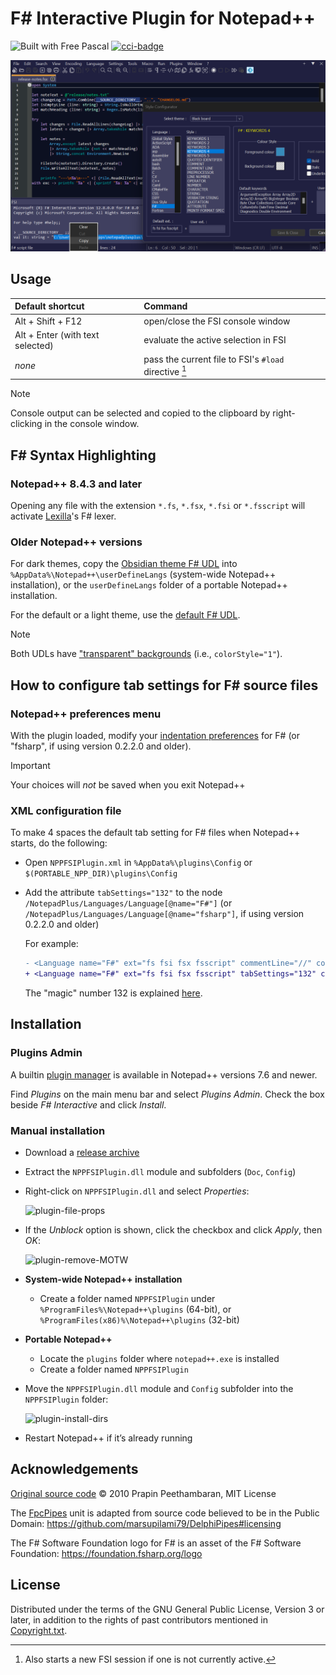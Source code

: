 # F# Interactive Plugin for Notepad++

![Built with Free Pascal][fpc] [![cci-badge][]][cci-status]

![NPPFSIPlugin-v0.2.2.0-x64](https://raw.githubusercontent.com/rdipardo/NPPFSIPlugin/media/rel/nppFSIPlugin-v0.2.2-x64.png)

## Usage

| Default shortcut                 | Command                                |
| :------------------------------- | :------------------------------------- |
| Alt + Shift + F12                | open/close the FSI console window      |
| Alt + Enter (with text selected) | evaluate the active selection in FSI   |
| *none*                           | pass the current file to FSI's `#load` directive [^1] |

[^1]: Also starts a new FSI session if one is not currently active.

> [!Note]
> Console output can be selected and copied to the clipboard by right-clicking in the console window.



## F# Syntax Highlighting
### Notepad++ 8.4.3 and later

Opening any file with the extension `*.fs`, `*.fsx`, `*.fsi` or `*.fsscript` will activate [Lexilla]'s F# lexer.

### Older Notepad++ versions

For dark themes, copy the [Obsidian theme F# UDL] into `%AppData%\Notepad++\userDefineLangs` (system-wide Notepad++ installation),
or the `userDefineLangs` folder of a portable Notepad++ installation.

For the default or a light theme, use the [default F# UDL].

> [!Note]
> Both UDLs have ["transparent" backgrounds] (i.e., `colorStyle="1"`).

## How to configure tab settings for F# source files
### Notepad++ preferences menu

With the plugin loaded, modify your [indentation preferences](https://npp-user-manual.org/docs/preferences/#indentation)
for F# (or "fsharp", if using version 0.2.2.0 and older).

> [!Important]
> Your choices will *not* be saved when you exit Notepad++

### XML configuration file

To make 4 spaces the default tab setting for F# files when Notepad++ starts, do the following:

- Open `NPPFSIPlugin.xml` in `%AppData%\plugins\Config` or `$(PORTABLE_NPP_DIR)\plugins\Config`

- Add the attribute `tabSettings="132"` to the node `/NotepadPlus/Languages/Language[@name="F#"]`
  (or `/NotepadPlus/Languages/Language[@name="fsharp"]`, if using version 0.2.2.0 and older)

  For example:

  ```diff
  - <Language name="F#" ext="fs fsi fsx fsscript" commentLine="//" commentStart="(*" commentEnd="*)">
  + <Language name="F#" ext="fs fsi fsx fsscript" tabSettings="132" commentLine="//" commentStart="(*" commentEnd="*)">
  ```

  The "magic" number 132 is explained [here](https://github.com/notepad-plus-plus/notepad-plus-plus/issues/5506#issuecomment-483255006).

## Installation
### Plugins Admin

A builtin [plugin manager] is available in Notepad++ versions 7.6 and newer.

Find *Plugins* on the main menu bar and select *Plugins Admin*.
Check the box beside *F# Interactive* and click *Install*.

### Manual installation

- Download a [release archive]
- Extract the `NPPFSIPlugin.dll` module and subfolders (`Doc`, `Config`)
- Right-click on `NPPFSIPlugin.dll` and select *Properties*:

  <img src="https://i.ibb.co/HhCgcmT/NPPFSIPlugin-file-props.png" alt="plugin-file-props" border="0" width="375"/>

- If the *Unblock* option is shown, click the checkbox and click *Apply*, then *OK*:

  <img src="https://i.ibb.co/C77Wmfx/NPPFSIPlugin-MOTW.png" alt="plugin-remove-MOTW" border="0" width="425"/>

- __System-wide Notepad++ installation__
  + Create a folder named `NPPFSIPlugin` under `%ProgramFiles%\Notepad++\plugins` (64-bit),
    or `%ProgramFiles(x86)%\Notepad++\plugins` (32-bit)

- __Portable Notepad++__
  + Locate the `plugins` folder where `notepad++.exe` is installed
  + Create a folder named `NPPFSIPlugin`

- Move the `NPPFSIPlugin.dll` module and `Config` subfolder into the `NPPFSIPlugin` folder:

  <img src="https://i.ibb.co/WkbVK5G/NPPFSIPlugin-v021-installation.png" alt="plugin-install-dirs" border="0" width="375">

- Restart Notepad++ if it’s already running

## Acknowledgements

[Original source code] &copy; 2010 Prapin Peethambaran, MIT License

The [FpcPipes] unit is adapted from source code believed to be in the Public Domain: <https://github.com/marsupilami79/DelphiPipes#licensing>

The F# Software Foundation logo for F# is an asset of the F# Software Foundation: <https://foundation.fsharp.org/logo>

## License

Distributed under the terms of the GNU General Public License, Version 3 or later,
in addition to the rights of past contributors mentioned in [Copyright.txt].

[Original source code]: https://github.com/ppv/NPPFSIPlugin
[Copyright.txt]: https://raw.githubusercontent.com/rdipardo/nppFSIPlugin/master/Copyright.txt
[FpcPipes]: https://github.com/rdipardo/nppFSIPlugin/blob/master/Source/Plugin/Src/FpcPipes.pas
[Lexilla]: https://github.com/ScintillaOrg/lexilla
[Obsidian theme F# UDL]: https://gist.github.com/rdipardo/e500e0e9053e8556350802cf8ab06583
[default F# UDL]: https://gist.github.com/rdipardo/ede4aed93542286f36d21051b8b51238
[release archive]: https://github.com/rdipardo/nppFSIPlugin/releases
[plugin manager]: https://npp-user-manual.org/docs/plugins/#install-using-plugins-admin
["transparent" backgrounds]: https://github.com/notepad-plus-plus/notepad-plus-plus/issues/9649#issuecomment-832205177
[cci-status]: https://circleci.com/gh/rdipardo/nppFSIPlugin
[cci-badge]: https://circleci.com/gh/rdipardo/nppFSIPlugin.svg?style=svg
[fpc]: https://img.shields.io/github/languages/top/rdipardo/nppFSIPlugin?style=flat-square&color=lightblue&label=Free%20Pascal&logo=lazarus
